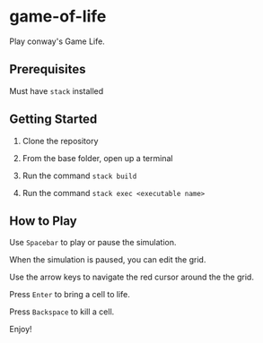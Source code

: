 # game-of-life

Play conway's Game Life. 

## Prerequisites

Must have `stack` installed

## Getting Started

1. Clone the repository

2. From the base folder, open up a terminal

3. Run the command `stack build`

4. Run the command `stack exec <executable name>`

## How to Play

Use `Spacebar` to play or pause the simulation.

When the simulation is paused, you can edit the grid.

Use the arrow keys to navigate the red cursor around the the grid.

Press `Enter` to bring a cell to life.

Press `Backspace` to kill a cell.

Enjoy!
